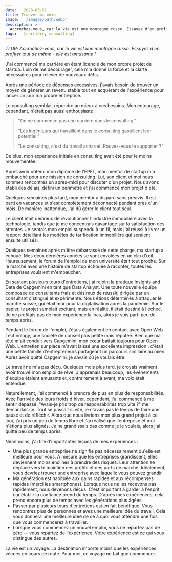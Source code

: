 ```yaml
---
date:   2023-03-01
title: Trouver ma voie
image:  '/images/path.webp'
description: >-
  Accrochez-vous, car la vie est une montagne russe. Essayez d'en profiter tout de même - elle est amusante !
tags:   [carrière, consulting]
---
```


_TLDR; Accrochez-vous, car la vie est une montagne russe. Essayez d'en profiter tout de même - elle est amusante !_

J'ai commencé ma carrière en étant licencié de mon propre projet de startup. Loin de me décourager, cela m'a donné la force et la clarté nécessaires pour relever de nouveaux défis.

Après une période de dépenses excessives, j'avais besoin de trouver un moyen de générer un revenu stable tout en acquérant de l'expérience pour lancer un jour ma propre entreprise.

Le consulting semblait répondre au mieux à ces besoins. Mon entourage, cependant, n'était pas aussi enthousiaste :

> "On ne commence pas une carrière dans le consulting."
> 
> "Les ingénieurs qui travaillent dans le consulting gaspillent leur potentiel."
> 
> "Le consulting, c'est du travail acharné. Pouvez-vous le supporter ?"

De plus, mon expérience initiale en consulting avait été pour le moins mouvementée.

Après avoir obtenu mon diplôme de l'EPFL, mon mentor de startup m'a embauché pour une mission de consulting. Lui, son client et moi nous sommes rencontrés un après-midi pour discuter d'un projet. Nous avons établi des délais, défini un périmètre et j'ai commencé mon projet d'été.

Quelques semaines plus tard, mon mentor a disparu sans préavis. Il est parti en vacances et s'est complètement déconnecté pendant près d'un mois. De manière inattendue, j'ai dû gérer le client tout seul.

Le client était désireux de révolutionner l'industrie immobilière avec la technologie, tandis que je me concentrais davantage sur la satisfaction des attentes. Je sentais mon emploi suspendu à un fil, mais j'ai réussi à livrer un rapport détaillant les modèles de tarification immobilière qui seraient ensuite utilisés.

Quelques semaines après m'être débarrassé de cette charge, ma startup a échoué. Mes deux dernières années se sont envolées en un clin d'œil. Heureusement, le forum de l'emploi de mon université était tout proche. Sur le marché avec une histoire de startup échouée à raconter, toutes les entreprises voulaient m'embaucher.

En sautant plusieurs tours d'entretiens, j'ai rejoint la pratique Insights and Data de Capgemini en tant que Data Analyst. Une toute nouvelle équipe composée de consultants frais et désireux de réussir, dirigée par un consultant distingué et expérimenté. Nous étions déterminés à attaquer le marché suisse, qui était mûr pour la digitalisation après la pandémie. Sur le papier, le projet semblait excitant, mais en réalité, il était destiné à l'échec. Je ne profitais pas de mon expérience là-bas, alors je suis parti peu de temps après.

Pendant le forum de l'emploi, j'étais également en contact avec Open Web Technology, une société de conseil plus petite mais réputée. Bien que ma tête m'ait conduit vers Capgemini, mon cœur battait toujours pour Open Web. L'entretien sur place m'avait laissé une excellente impression : c'était une petite famille d'entrepreneurs partageant un parcours similaire au mien. Après avoir quitté Capgemini, je savais où je voulais être.

Le travail ne m'a pas déçu. Quelques mois plus tard, je croyais vraiment avoir trouvé mon emploi de rêve. J'apprenais beaucoup, les événements d'équipe étaient amusants et, contrairement à avant, ma voix était entendue.

Naturellement, j'ai commencé à prendre de plus en plus de responsabilités. Avec l'arrivée des jours froids d'hiver, cependant, j'ai commencé à me sentir dépassé. "Avais-je pris trop de responsabilités trop vite ?" me demandais-je. Tout se passait si vite, je n'avais pas le temps de faire une pause et de réfléchir. Alors que nous livrions mon plus grand projet à ce jour, j'ai pris un peu de temps libre et j'ai réalisé que l'entreprise et moi n'étions plus alignés. Je ne grandissais pas comme je le voulais, alors j'ai quitté peu de temps après.

Néanmoins, j'ai tiré d'importantes leçons de mes expériences :

- Une plus grande entreprise ne signifie pas nécessairement qu'elle est meilleure pour vous. À mesure que les entreprises grandissent, elles deviennent moins enclines à prendre des risques. Leur attention se déplace vers le maintien des profits et des parts de marché. Idéalement, vous devriez trouver une entreprise avec laquelle vous pouvez grandir.
- Ma génération est habituée aux gains rapides et aux récompenses rapides (merci les smartphones). Lorsque nous ne les recevons pas rapidement, nous devenons déçus. C'est important à garder à l'esprit car établir la confiance prend du temps. D'après mes expériences, cela prend encore plus de temps avec les générations plus âgées.
- Passer par plusieurs tours d'entretiens est en fait bénéfique. Vous rencontrez plus de personnes et avez une meilleure idée du travail. Cela vous donnera une meilleure idée de ce à quoi vous attendre une fois que vous commencerez à travailler.
- Lorsque vous commencez un nouvel emploi, vous ne repartez pas de zéro — vous repartez de l'expérience. Votre expérience est ce qui vous distingue des autres.

La vie est un voyage. La destination importe moins que les expériences vécues en cours de route. Pour moi, ce voyage ne fait que commencer.